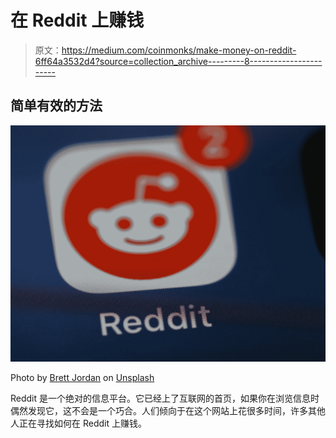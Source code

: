 # 在 Reddit 上赚钱

> 原文：<https://medium.com/coinmonks/make-money-on-reddit-6ff64a3532d4?source=collection_archive---------8----------------------->

## 简单有效的方法

![](img/72593a4ce0eed74373a17d1ca94899ae.png)

Photo by [Brett Jordan](https://unsplash.com/@brett_jordan?utm_source=medium&utm_medium=referral) on [Unsplash](https://unsplash.com?utm_source=medium&utm_medium=referral)

Reddit 是一个绝对的信息平台。它已经上了互联网的首页，如果你在浏览信息时偶然发现它，这不会是一个巧合。人们倾向于在这个网站上花很多时间，许多其他人正在寻找如何在 Reddit 上赚钱。